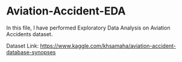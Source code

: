 # Aviation-Accident-EDA

In this file, I have performed Exploratory Data Analysis on Aviation Accidents dataset.

Dataset Link: https://www.kaggle.com/khsamaha/aviation-accident-database-synopses
